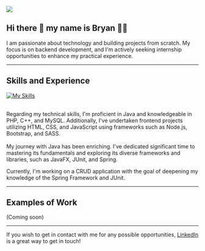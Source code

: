 ![](https://github.com/bryan-melo/bryan-melo/blob/main/banner.png)

## Hi there 👋 my name is Bryan :lotus_position_man:
I am passionate about technology and building projects from scratch. My focus is on backend development, and I'm actively seeking internship opportunities to enhance my practical experience.

<hr>

## Skills and Experience
[![My Skills](https://skills.thijs.gg/icons?i=java,php,cpp,mysql,html,css,js&theme=light)](https://skills.thijs.gg)
<br><br>

Regarding my technical skills, I'm proficient in Java and knowledgeable in PHP, C++, and MySQL. Additionally, I've undertaken frontend projects utilizing HTML, CSS, and JavaScript using frameworks such as Node.js, Bootstrap, and SASS.
<br><br>
My journey with Java has been enriching. I've dedicated significant time to mastering its fundamentals and exploring its diverse frameworks and libraries, such as JavaFX, JUnit, and Spring.
<br>

Currently, I'm working on a CRUD application with the goal of deepening my knowledge of the Spring Framework and JUnit.

<hr>

## Examples of Work
(Coming soon)

<hr>

If you wish to get in contact with me for any possible opportunities, <a href="https://www.linkedin.com/in/bryan-melo/">LinkedIn</a> is a great way to get in touch!
